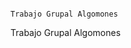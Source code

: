                                                                                                                                                            Trabajo Grupal Algomones
<h>Trabajo Grupal Algomones</h>

